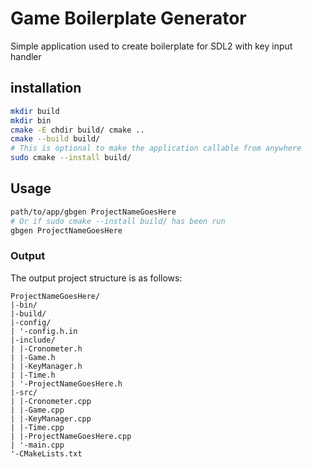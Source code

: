 # Game Boilerplate Generator

Simple application used to create boilerplate for SDL2 with key input handler

## installation
```bash
mkdir build
mkdir bin
cmake -E chdir build/ cmake ..
cmake --build build/
# This is optional to make the application callable from anywhere
sudo cmake --install build/
```

## Usage
```bash
path/to/app/gbgen ProjectNameGoesHere
# Or if sudo cmake --install build/ has been run
gbgen ProjectNameGoesHere
```

### Output
The output project structure is as follows:
```
ProjectNameGoesHere/
|-bin/
|-build/
|-config/
| '-config.h.in
|-include/
| |-Cronometer.h
| |-Game.h
| |-KeyManager.h
| |-Time.h
| '-ProjectNameGoesHere.h
|-src/
| |-Cronometer.cpp
| |-Game.cpp
| |-KeyManager.cpp
| |-Time.cpp
| |-ProjectNameGoesHere.cpp
| '-main.cpp
'-CMakeLists.txt
```
